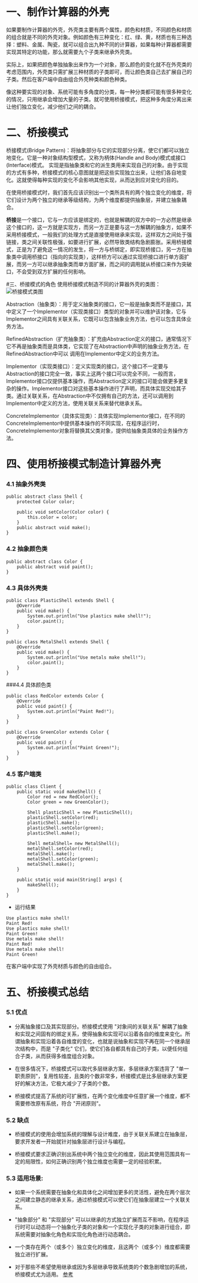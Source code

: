 # 一、制作计算器的外壳
如果要制作计算器的外壳，外壳类主要有两个属性，颜色和材质，不同颜色和材质的组合就是不同的外壳对象。例如颜色有三种变化：红、绿、黄，材质也有三种选择：塑料、金属、陶瓷，就可以组合出九种不同的计算器，如果每种计算器都需要实现其特定的功能，那么就需要九个子类来继承外壳类。

实际上，如果把颜色单独抽象出来作为一个对象，那么颜色的变化就不在外壳类的考虑范围内，外壳类只需扩展三种材质的子类即可，而让颜色类自己去扩展自己的子类。然后在客户端中自由组合外壳种类和颜色种类。

像这种要实现的对象、系统可能有多角度的分类，每一种分类都可能有很多种变化的情况，只用继承会增加大量的子类。就可使用桥接模式，把这种多角度分离出来让他们独立变化，减少他们之间的耦合。

# 二、桥接模式
桥接模式(Bridge Pattern)：将抽象部分与它的实现部分分离，使它们都可以独立地变化。它是一种对象结构型模式，又称为柄体(Handle and Body)模式或接口(Interface)模式。
实现是指抽象类和它的派生类用来实现自己的对象。由于实现的方式有多种，桥接模式的核心意图就是把这些实现独立出来，让他们各自地变化。这就使得每种实现的变化不会影响其他实现，从而达到应对变化的目的。

在使用桥接模式时，我们首先应该识别出一个类所具有的两个独立变化的维度，将它们设计为两个独立的继承等级结构，为两个维度都提供抽象层，并建立抽象耦合。

**桥接**是一个接口，它与一方应该是绑定的，也就是解耦的双方中的一方必然是继承这个接口的，这一方就是实现方，而另一方正是要与这一方解耦的抽象方，如果不采用桥接模式，一般我们的处理方式是直接使用继承来实现，这样双方之间处于强链接，类之间关联性极强，如要进行扩展，必然导致类结构急剧膨胀。采用桥接模式，正是为了避免这一情况的发生，将一方与桥绑定，即实现桥接口，另一方在抽象类中调用桥接口（指向的实现类），这样桥方可以通过实现桥接口进行单方面扩展，而另一方可以继承抽象类而单方面扩展，而之间的调用就从桥接口来作为突破口，不会受到双方扩展的任何影响。

#三、桥接模式的角色
使用桥接模式制造不同的计算器外壳的类图：
![桥接模式类图](https://upload-images.jianshu.io/upload_images/11436886-3adfbea017628c2e.png?imageMogr2/auto-orient/strip%7CimageView2/2/w/1240)

Abstraction（抽象类）：用于定义抽象类的接口，它一般是抽象类而不是接口，其中定义了一个Implementor（实现类接口）类型的对象并可以维护该对象，它与Implementor之间具有关联关系，它既可以包含抽象业务方法，也可以包含具体业务方法。

RefinedAbstraction（扩充抽象类）：扩充由Abstraction定义的接口，通常情况下它不再是抽象类而是具体类，它实现了在Abstraction中声明的抽象业务方法，在RefinedAbstraction中可以
调用在Implementor中定义的业务方法。

Implementor（实现类接口）：定义实现类的接口，这个接口不一定要与Abstraction的接口完全一致，事实上这两个接口可以完全不同，一般而言，Implementor接口仅提供基本操作，而Abstraction定义的接口可能会做更多更复杂的操作。Implementor接口对这些基本操作进行了声明，而具体实现交给其子类。通过关联关系，在Abstraction中不仅拥有自己的方法，还可以调用到Implementor中定义的方法，使用关联关系来替代继承关系。

ConcreteImplementor（具体实现类）：具体实现Implementor接口，在不同的ConcreteImplementor中提供基本操作的不同实现，在程序运行时，ConcreteImplementor对象将替换其父类对象，提供给抽象类具体的业务操作方法。
# 四、使用桥接模式制造计算器外壳
### 4.1 抽象外壳类
```
public abstract class Shell {
    protected Color color;

    public void setColor(Color color) {
        this.color = color;
    }
    public abstract void make();
}
```
### 4.2 抽象颜色类
```
public abstract class Color {
    public abstract void paint();
}
```
### 4.3 具体外壳类
```
public class PlasticShell extends Shell {
    @Override
    public void make() {
        System.out.println("Use plastics make shell!");
        color.paint();
    }
}
```
```
public class MetalShell extends Shell {
    @Override
    public void make() {
        System.out.println("Use metals make shell!");
        color.paint();
    }
}
```
###4.4 具体颜色类
```
public class RedColor extends Color {
    @Override
    public void paint() {
        System.out.println("Paint Red!");
    }
}
```
```
public class GreenColor extends Color {
    @Override
    public void paint() {
        System.out.println("Paint Green!");
    }
}
```
### 4.5 客户端类
```
public class Client {
    public static void makeShell() {
        Color red = new RedColor();
        Color green = new GreenColor();

        Shell plasticShell = new PlasticShell();
        plasticShell.setColor(red);
        plasticShell.make();
        plasticShell.setColor(green);
        plasticShell.make();

        Shell metalShell= new MetalShell();
        metalShell.setColor(red);
        metalShell.make();
        metalShell.setColor(green);
        metalShell.make();
    }

    public static void main(String[] args) {
        makeShell();
    }
}
```
* 运行结果
```
Use plastics make shell!
Paint Red!
Use plastics make shell!
Paint Green!
Use metals make shell!
Paint Red!
Use metals make shell!
Paint Green!
```
在客户端中实现了外壳材质与颜色的自由组合。
# 五、桥接模式总结

### 5.1 优点

* 分离抽象接口及其实现部分。桥接模式使用 "对象间的关联关系" 解耦了抽象和实现之间固有的绑定关系，使得抽象和实现可以沿着各自的维度来变化。所谓抽象和实现沿着各自维度的变化，也就是说抽象和实现不再在同一个继承层次结构中，而是 "子类化" 它们，使它们各自都具有自己的子类，以便任何组合子类，从而获得多维度组合对象。

* 在很多情况下，桥接模式可以取代多层继承方案，多层继承方案违背了 "单一职责原则"，复用性较差，且类的个数非常多，桥接模式是比多层继承方案更好的解决方法，它极大减少了子类的个数。

* 桥接模式提高了系统的可扩展性，在两个变化维度中任意扩展一个维度，都不需要修改原有系统，符合 "开闭原则"。

### 5.2 缺点

* 桥接模式的使用会增加系统的理解与设计难度，由于关联关系建立在抽象层，要求开发者一开始就针对抽象层进行设计与编程。

* 桥接模式要求正确识别出系统中两个独立变化的维度，因此其使用范围具有一定的局限性，如何正确识别两个独立维度也需要一定的经验积累。

### 5.3 适用场景:

* 如果一个系统需要在抽象化和具体化之间增加更多的灵活性，避免在两个层次之间建立静态的继承关系，通过桥接模式可以使它们在抽象层建立一个关联关系。

* "抽象部分" 和 "实现部分" 可以以继承的方式独立扩展而互不影响，在程序运行时可以动态将一个抽象化子类的对象和一个实现化子类的对象进行组合，即系统需要对抽象化角色和实现化角色进行动态耦合。

* 一个类存在两个（或多个）独立变化的维度，且这两个（或多个）维度都需要独立进行扩展。

* 对于那些不希望使用继承或因为多层继承导致系统类的个数急剧增加的系统，桥接模式尤为适用。
[参考](https://www.jianshu.com/c/aedaf927df18)